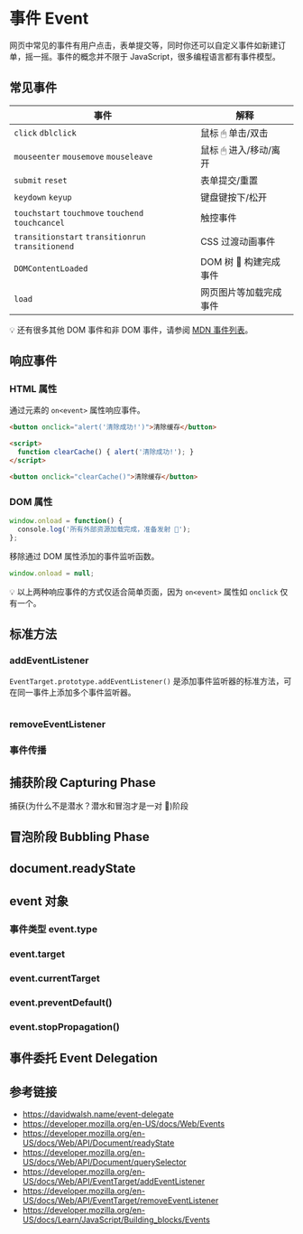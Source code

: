 # 事件 Event

网页中常见的事件有用户点击，表单提交等，同时你还可以自定义事件如新建订单，摇一摇。事件的概念并不限于 JavaScript，很多编程语言都有事件模型。

## 常见事件
| 事件                                               | 解释                |
|---------------------------------------------------|---------------------|
| `click` `dblclick`                                | 鼠标 🖱 单击/双击     |
| `mouseenter` `mousemove` `mouseleave`             | 鼠标 🖱 进入/移动/离开 |
| `submit` `reset`                                  | 表单提交/重置         |
| `keydown` `keyup`                                 | 键盘键按下/松开       |
| `touchstart` `touchmove` `touchend` `touchcancel` | 触控事件             |
| `transitionstart` `transitionrun` `transitionend` | CSS 过渡动画事件      |
| `DOMContentLoaded`                                | DOM 树 🌲 构建完成事件 |
| `load`                                            | 网页图片等加载完成事件  |

💡 还有很多其他 DOM 事件和非 DOM 事件，请参阅 [MDN 事件列表](https://developer.mozilla.org/en-US/docs/Web/Events)。

## 响应事件
### HTML 属性
通过元素的 `on<event>` 属性响应事件。
```html
<button onclick="alert('清除成功!')">清除缓存</button>
```
```html
<script>
  function clearCache() { alert('清除成功!'); }
</script>

<button onclick="clearCache()">清除缓存</button>
```
### DOM 属性
```javascript
window.onload = function() {
  console.log('所有外部资源加载完成，准备发射 🚀');
};
```
移除通过 DOM 属性添加的事件监听函数。
```javascript
window.onload = null;
```
💡 以上两种响应事件的方式仅适合简单页面，因为 `on<event>` 属性如 `onclick` 仅有一个。

## 标准方法
### addEventListener
`EventTarget.prototype.addEventListener()` 是添加事件监听器的标准方法，可在同一事件上添加多个事件监听器。
```javascript

```

### removeEventListener

### 事件传播
## 捕获阶段 Capturing Phase
捕获(为什么不是潜水？潜水和冒泡才是一对 🤔)阶段

## 冒泡阶段 Bubbling Phase

## document.readyState

## event 对象
### 事件类型 event.type
### event.target
### event.currentTarget
### event.preventDefault()
### event.stopPropagation()

## 事件委托 Event Delegation



## 参考链接
* https://davidwalsh.name/event-delegate
* https://developer.mozilla.org/en-US/docs/Web/Events
* https://developer.mozilla.org/en-US/docs/Web/API/Document/readyState
* https://developer.mozilla.org/en-US/docs/Web/API/Document/querySelector
* https://developer.mozilla.org/en-US/docs/Web/API/EventTarget/addEventListener
* https://developer.mozilla.org/en-US/docs/Web/API/EventTarget/removeEventListener
* https://developer.mozilla.org/en-US/docs/Learn/JavaScript/Building_blocks/Events
